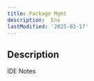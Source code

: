 ```yaml
---
title: Package Mgmt
description:  Env
lastModified: '2025-03-17'
---
```


## Description

IDE Notes
